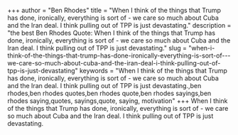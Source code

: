 +++
author = "Ben Rhodes"
title = "When I think of the things that Trump has done, ironically, everything is sort of - we care so much about Cuba and the Iran deal. I think pulling out of TPP is just devastating."
description = "the best Ben Rhodes Quote: When I think of the things that Trump has done, ironically, everything is sort of - we care so much about Cuba and the Iran deal. I think pulling out of TPP is just devastating."
slug = "when-i-think-of-the-things-that-trump-has-done-ironically-everything-is-sort-of---we-care-so-much-about-cuba-and-the-iran-deal-i-think-pulling-out-of-tpp-is-just-devastating"
keywords = "When I think of the things that Trump has done, ironically, everything is sort of - we care so much about Cuba and the Iran deal. I think pulling out of TPP is just devastating.,ben rhodes,ben rhodes quotes,ben rhodes quote,ben rhodes sayings,ben rhodes saying,quotes, sayings,quote, saying, motivation"
+++
When I think of the things that Trump has done, ironically, everything is sort of - we care so much about Cuba and the Iran deal. I think pulling out of TPP is just devastating.
